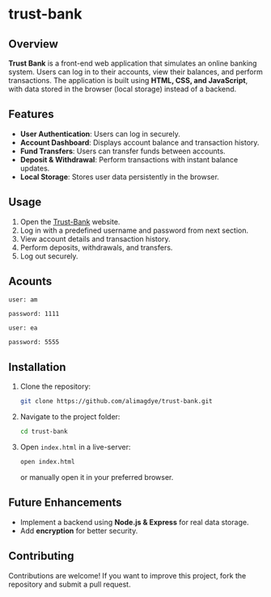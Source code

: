 # trust-bank

## Overview
**Trust Bank** is a front-end web application that simulates an online banking system. Users can log in to their accounts, view their balances, and perform transactions. The application is built using **HTML, CSS, and JavaScript**, with data stored in the browser (local storage) instead of a backend.

## Features
- **User Authentication**: Users can log in securely.
- **Account Dashboard**: Displays account balance and transaction history.
- **Fund Transfers**: Users can transfer funds between accounts.
- **Deposit & Withdrawal**: Perform transactions with instant balance updates.
- **Local Storage**: Stores user data persistently in the browser.

## Usage
1. Open the [Trust-Bank](https://alimagdye.github.io/trust-bank/) website.
2. Log in with a predefined username and password from next section.
3. View account details and transaction history.
4. Perform deposits, withdrawals, and transfers.
5. Log out securely.

## Acounts
```
user: am

password: 1111

user: ea

password: 5555
```

## Installation
1. Clone the repository:
   ```sh
   git clone https://github.com/alimagdye/trust-bank.git
   ```
2. Navigate to the project folder:
   ```sh
   cd trust-bank
   ```
3. Open `index.html` in a live-server:
   ```sh
   open index.html
   ```
   or manually open it in your preferred browser.


## Future Enhancements
- Implement a backend using **Node.js & Express** for real data storage.
- Add **encryption** for better security.

## Contributing
Contributions are welcome! If you want to improve this project, fork the repository and submit a pull request.
